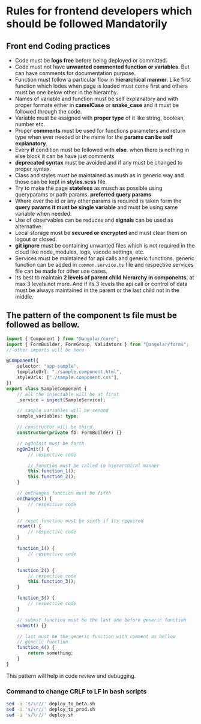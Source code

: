 # Rules for frontend developers which should be followed Mandatorily

## Front end Coding practices

-   Code must be **logs free** before being deployed or committed.
-   Code must not have **unwanted commented function or variables**. But can have comments for documentation purpose.
-   Function must follow a particular flow in **hierarchical manner**. Like first function which lodes when page is loaded must come first and others must be one below other in the hierarchy.
-   Names of variable and function must be self explanatory and with proper formate either in **camelCase** or **snake_case** and it must be followed through the code.
-   Variable must be assigned with **proper type** of it like string, boolean, number etc.
-   Proper **comments** must be used for functions parameters and return type when ever needed or the name for the **params can be self explanatory**.
-   Every **if** condition must be followed with **else**. when there is nothing in else block it can be have just comments
-   **deprecated syntax** must be avoided and if any must be changed to proper syntax.
-   Class and styles must be maintained as mush as in generic way and those can be kept in **styles.scss** file.
-   Try to make the page **stateless** as musch as possible using queryparams or path params. **preferred query params**
-   Where ever the id or any other params is required is taken form the **query params it must be single variable** and must be using same variable when needed.
-   Use of observables can be reduces and **signals** can be used as alternative.
-   Local storage must be **secured or encrypted** and must clear them on logout or closed.
-   **git ignore** must be containing unwanted files which is not required in the cloud like node_modules, logs, vscode settings, etc.
-   Services must be maintained for api calls and generic functions. generic function can be added in `common.service.ts` file and respective services file can be made for other use cases.
-   Its best to maintain **2 levels of parent child hierarchy in components**, at max 3 levels not more. And if its 3 levels the api call or control of data must be always maintained in the parent or the last child not in the middle.

## The pattern of the component ts file must be followed as bellow.

```typescript
import { Component } from "@angular/core";
import { FormBuilder, FormGroup, Validators } from "@angular/forms";
// other imports will be here

@Component({
    selector: "app-sample",
    templateUrl: "./sample.component.html",
    styleUrls: ["./sample.component.css"],
})
export class SampleComponent {
    // all the injectable will be at first
    _service = inject(SampleService);

    // sample variables will be second
    sample_variables: type;

    // constructor will be third
    constructor(private fb: FormBuilder) {}

    // ngOnInit must be forth
    ngOnInit() {
        // respective code

        // function must be called in hierarchical manner
        this.function_1();
        this.function_2();
    }

    // onChanges function must be fifth
    onChanges() {
        // respective code
    }

    // reset function must be sixth if its required
    reset() {
        // respective code
    }

    function_1() {
        // respective code
    }

    function_2() {
        // respective code
        this.function_3();
    }

    function_3() {
        // respective code
    }

    // submit function must be the last one before generic function
    submit() {}

    // last must be the generic function with comment as bellow
    // generic function
    function_4() {
        return something;
    }
}
```

This pattern will help in code review and debugging.

### Command to change CRLF to LF in bash scripts

```bash
sed -i 's/\r//' deploy_to_beta.sh
sed -i 's/\r//' deploy_to_prod.sh
sed -i 's/\r//' deploy.sh
```
